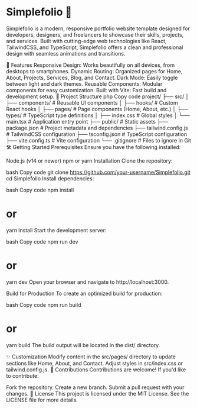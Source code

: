 # Simplefolio 🌟

Simplefolio is a modern, responsive portfolio website template designed for developers, designers, and freelancers to showcase their skills, projects, and services. Built with cutting-edge web technologies like React, TailwindCSS, and TypeScript, Simplefolio offers a clean and professional design with seamless animations and transitions.

🚀 Features
Responsive Design: Works beautifully on all devices, from desktops to smartphones.
Dynamic Routing: Organized pages for Home, About, Projects, Services, Blog, and Contact.
Dark Mode: Easily toggle between light and dark themes.
Reusable Components: Modular components for easy customization.
Built with Vite: Fast build and development setup.
📂 Project Structure
php
Copy code
project/
├── src/
│   ├── components/        # Reusable UI components
│   ├── hooks/             # Custom React hooks
│   ├── pages/             # Page components (Home, About, etc.)
│   ├── types/             # TypeScript type definitions
│   ├── index.css          # Global styles
│   └── main.tsx           # Application entry point
├── public/                # Static assets
├── package.json           # Project metadata and dependencies
├── tailwind.config.js     # TailwindCSS configuration
├── tsconfig.json          # TypeScript configuration
├── vite.config.ts         # Vite configuration
└── .gitignore             # Files to ignore in Git
🛠️ Getting Started
Prerequisites
Ensure you have the following installed:

Node.js (v14 or newer)
npm or yarn
Installation
Clone the repository:

bash
Copy code
git clone https://github.com/your-username/Simplefolio.git
cd Simplefolio
Install dependencies:

bash
Copy code
npm install
# or
yarn install
Start the development server:

bash
Copy code
npm run dev
# or
yarn dev
Open your browser and navigate to http://localhost:3000.

Build for Production
To create an optimized build for production:

bash
Copy code
npm run build
# or
yarn build
The build output will be located in the dist/ directory.

✨ Customization
Modify content in the src/pages/ directory to update sections like Home, About, and Contact.
Adjust styles in src/index.css or tailwind.config.js.
🤝 Contributions
Contributions are welcome! If you'd like to contribute:

Fork the repository.
Create a new branch.
Submit a pull request with your changes.
📝 License
This project is licensed under the MIT License. See the LICENSE file for more details.
